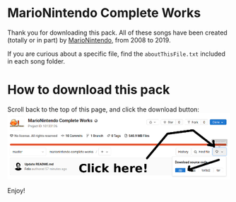 # MarioNintendo Complete Works

Thank you for downloading this pack. All of these songs have been created (totally or in part)
by [MarioNintendo](http://www.flashflashrevolution.com/profile/MarioNintendo/), from 2008 to 2019.

If you are curious about a specific file, find the `aboutThisFile.txt` included in
each song folder.

# How to download this pack
Scroll back to the top of this page, and click the download button:
![How to download this pack](howtodownload.png)

Enjoy!